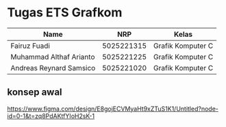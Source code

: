 # Tugas ETS Grafkom

| Name           | NRP        | Kelas     |
| ---            | ---        | ----------|
| Fairuz Fuadi | 5025221315 | Grafik Komputer C |
| Muhammad Althaf Arianto | 5025221225 | Grafik Komputer C |
| Andreas Reynard Samsico | 5025221020 | Grafik Komputer C |

## konsep awal

https://www.figma.com/design/E8gojECVMyaHt9xZTuS1K1/Untitled?node-id=0-1&t=zq8PdAKtfYIoH2sK-1
